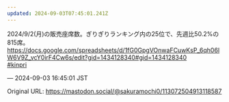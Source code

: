 ```yaml
---
updated: 2024-09-03T07:45:01.241Z
---
```


<p>2024/9/2(月)の販売座席数。ぎりぎりランキング内の25位で、先週比50.2%の815席。<br /><a href="https://docs.google.com/spreadsheets/d/1fG0GpgVOnwaFCuwKsP_6qh06lW6V9Z_vcY0irF4Cw6s/edit?gid=1434128340#gid=1434128340" target="_blank" rel="nofollow noopener noreferrer" translate="no"><span class="invisible">https://</span><span class="ellipsis">docs.google.com/spreadsheets/d</span><span class="invisible">/1fG0GpgVOnwaFCuwKsP_6qh06lW6V9Z_vcY0irF4Cw6s/edit?gid=1434128340#gid=1434128340</span></a><br /><a href="https://mastodon.social/tags/kinpri" class="mention hashtag" rel="tag">#<span>kinpri</span></a></p>

&mdash; 2024-09-03 16:45:01 JST

Original URL: https://mastodon.social/@sakuramochi0/113072504913118587
